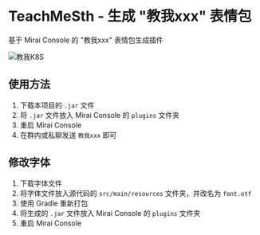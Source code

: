 # TeachMeSth - 生成 "教我xxx" 表情包
基于 Mirai Console 的 "教我xxx" 表情包生成插件

![教我K8S](https://img.nicholasld.cn/i/2023/05/30/6474df7dccc59.png)

## 使用方法
1. 下载本项目的 `.jar` 文件
2. 将 `.jar` 文件放入 Mirai Console 的 `plugins` 文件夹
3. 重启 Mirai Console
4. 在群内或私聊发送 `教我xxx` 即可

## 修改字体
1. 下载字体文件
2. 将字体文件放入源代码的 `src/main/resources` 文件夹，并改名为 `font.otf`
3. 使用 Gradle 重新打包
4. 将生成的 `.jar` 文件放入 Mirai Console 的 `plugins` 文件夹
5. 重启 Mirai Console
